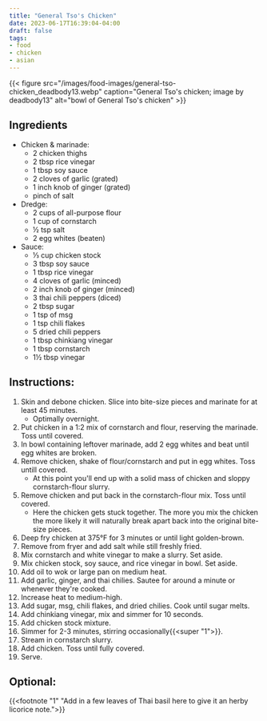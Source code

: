 ```yaml
---
title: "General Tso's Chicken"
date: 2023-06-17T16:39:04-04:00
draft: false
tags:
- food
- chicken
- asian
---
```


{{< figure src="/images/food-images/general-tso-chicken_deadbody13.webp" caption="General Tso's chicken; image by deadbody13" alt="bowl of General Tso's chicken" >}}

## Ingredients
- Chicken & marinade:
    - 2 chicken thighs
    - 2 tbsp rice vinegar
    - 1 tbsp soy sauce
    - 2 cloves of garlic (grated)
    - 1 inch knob of ginger (grated)
    - pinch of salt
- Dredge:
    - 2 cups of all-purpose flour
    - 1 cup of cornstarch
    - &frac12; tsp salt
    - 2 egg whites (beaten)
- Sauce:
    - &frac13; cup chicken stock
    - 3 tbsp soy sauce
    - 1 tbsp rice vinegar
    - 4 cloves of garlic (minced)
    - 2 inch knob of ginger (minced)
    - 3 thai chili peppers (diced)
    - 2 tbsp sugar
    - 1 tsp of msg
    - 1 tsp chili flakes
    - 5 dried chili peppers
    - 1 tbsp chinkiang vinegar
    - 1 tbsp cornstarch
    - 1&frac12; tbsp vinegar

## Instructions:
1. Skin and debone chicken. Slice into bite-size pieces and marinate for at least 45 minutes.
    - Optimally overnight.
1. Put chicken in a 1:2 mix of cornstarch and flour, reserving the marinade. Toss until covered.
1. In bowl containing leftover marinade, add 2 egg whites and beat until egg whites are broken.
1. Remove chicken, shake of flour/cornstarch and put in egg whites. Toss untill covered.
    - At this point you'll end up with a solid mass of chicken and sloppy cornstarch-flour slurry.
1. Remove chicken and put back in the cornstarch-flour mix. Toss until covered.
    - Here the chicken gets stuck together. The more you mix the chicken the more likely it will naturally break apart back into the original bite-size pieces.
1. Deep fry chicken at 375°F for 3 minutes or until light golden-brown.
1. Remove from fryer and add salt while still freshly fried.
1. Mix cornstarch and white vinegar to make a slurry. Set aside.
1. Mix chicken stock, soy sauce, and rice vinegar in bowl. Set aside.
1. Add oil to wok or large pan on medium heat.
1. Add garlic, ginger, and thai chilies. Sautee for around a minute or whenever they're cooked.
1. Increase heat to medium-high.
1. Add sugar, msg, chili flakes, and dried chilies. Cook until sugar melts.
1. Add chinkiang vinegar, mix and simmer for 10 seconds.
1. Add chicken stock mixture.
1. Simmer for 2-3 minutes, stirring occasionally{{<super "1">}}.
1. Stream in cornstarch slurry.
1. Add chicken. Toss until fully covered.
1. Serve.

## Optional:
{{<footnote "1" "Add in a few leaves of Thai basil here to give it an herby licorice note.">}}
